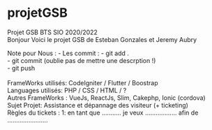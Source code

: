 # projetGSB
Projet GSB BTS SIO 2020/2022 <br>
Bonjour Voici le projet GSB de Esteban Gonzales et Jeremy Aubry <br>


Note pour Nous : - Les commit : - git add .<br>
                                - git commit (oublie pas de mettre une descrption !)<br>
                                - git push <br>
<br>
FrameWorks utilisés: CodeIgniter / Flutter / Boostrap<br>
Languages utilisés: PHP / CSS / HTML / ? <br>
Autres FrameWorks : VueJs, ReactJs, Slim, Cakephp, Ionic (cordova)<br>
Sujet Projet: Assistance et dépannage des visiteur (+ ticketing) <br>
Règles du tickets : 1: en tant que ........... je veux .................. afin de  .......................
                    